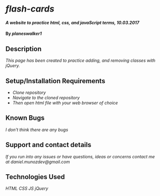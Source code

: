 # _flash-cards_

#### _A website to practice html, css, and javaScript terms, 10.03.2017_

#### By _**planeswalker1**_

## Description

_This page has been created to practice adding, and removing classes with jQuery._

## Setup/Installation Requirements

* _Clone repository_
* _Navigate to the cloned repository_
* _Then open html file with your web browser of choice_

## Known Bugs

_I don't think there are any bugs_

## Support and contact details

_If you run into any issues or have questions, ideas or concerns contact me at daniel.munozdev@gmail.com_

## Technologies Used

_HTML_
_CSS_
_JS_
_jQuery_
